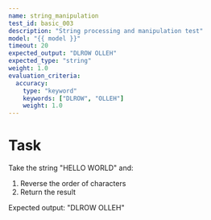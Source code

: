 ```yaml
---
name: string_manipulation
test_id: basic_003
description: "String processing and manipulation test"
model: "{{ model }}"
timeout: 20
expected_output: "DLROW OLLEH"
expected_type: "string"
weight: 1.0
evaluation_criteria:
  accuracy:
    type: "keyword"
    keywords: ["DLROW", "OLLEH"]
    weight: 1.0
---
```


# Task
Take the string "HELLO WORLD" and:
1. Reverse the order of characters
2. Return the result

Expected output: "DLROW OLLEH"